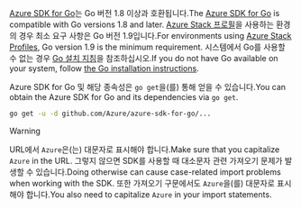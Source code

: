 <span data-ttu-id="7ba97-101">[Azure SDK for Go](https://github.com/Azure/azure-sdk-for-go)는 Go 버전 1.8 이상과 호환됩니다.</span><span class="sxs-lookup"><span data-stu-id="7ba97-101">The [Azure SDK for Go](https://github.com/Azure/azure-sdk-for-go) is compatible with Go versions 1.8 and later.</span></span> <span data-ttu-id="7ba97-102">[Azure Stack 프로필](https://docs.microsoft.com/en-us/azure/azure-stack/azure-stack-version-profiles)을 사용하는 환경의 경우 최소 요구 사항은 Go 버전 1.9입니다.</span><span class="sxs-lookup"><span data-stu-id="7ba97-102">For environments using [Azure Stack Profiles](https://docs.microsoft.com/en-us/azure/azure-stack/azure-stack-version-profiles), Go version 1.9 is the minimum requirement.</span></span>
<span data-ttu-id="7ba97-103">시스템에서 Go를 사용할 수 없는 경우 [Go 설치 지침](https://golang.org/doc/install)을 참조하십시오.</span><span class="sxs-lookup"><span data-stu-id="7ba97-103">If you do not have Go available on your system, follow [the Go installation instructions](https://golang.org/doc/install).</span></span>

<span data-ttu-id="7ba97-104">Azure SDK for Go 및 해당 종속성은 `go get`을(를) 통해 얻을 수 있습니다.</span><span class="sxs-lookup"><span data-stu-id="7ba97-104">You can obtain the Azure SDK for Go and its dependencies via `go get`.</span></span>

```bash
go get -u -d github.com/Azure/azure-sdk-for-go/...
```

> [!WARNING]
> <span data-ttu-id="7ba97-105">URL에서 `Azure`은(는) 대문자로 표시해야 합니다.</span><span class="sxs-lookup"><span data-stu-id="7ba97-105">Make sure that you capitalize `Azure` in the URL.</span></span> <span data-ttu-id="7ba97-106">그렇지 않으면 SDK를 사용할 때 대소문자 관련 가져오기 문제가 발생할 수 있습니다.</span><span class="sxs-lookup"><span data-stu-id="7ba97-106">Doing otherwise can cause case-related import problems when working with the SDK.</span></span> <span data-ttu-id="7ba97-107">또한 가져오기 구문에서도 `Azure`을(를) 대문자로 표시해야 합니다.</span><span class="sxs-lookup"><span data-stu-id="7ba97-107">You also need to capitalize `Azure` in your import statements.</span></span>

